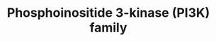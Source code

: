 ---
annotations: []
authors:
- Eweitz
citedin: ''
communities: []
description: Classes of PI3K genes
last-edited: 2024-11-12
ndex: null
organisms:
- Homo sapiens
redirect_from:
- /index.php/Pathway:WP5472
- /instance/WP5472
- /instance/WP5472_r135814
revision: r135814
schema-jsonld:
- '@context': https://schema.org/
  '@id': https://wikipathways.github.io/pathways/WP5472.html
  '@type': Dataset
  creator:
    '@type': Organization
    name: WikiPathways
  description: Classes of PI3K genes
  keywords:
  - PIK3C2A
  - PIK3C2B
  - PIK3C2G
  - PIK3CA
  - PIK3CB
  - PIK3CD
  - PIK3CG
  - PIK3R1
  - PIK3R2
  - PIK3R3
  - PIK3R4
  - PIK3R5
  - PIK3R6
  license: CC0
  name: Phosphoinositide 3-kinase (PI3K) family
seo: CreativeWork
title: Phosphoinositide 3-kinase (PI3K) family
wpid: WP5472
---